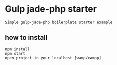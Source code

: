 Gulp jade-php starter
=====================
```
Simple gulp-jade-php boilerplate starter example
```

## how to install

```
npm install
npm start
open project in your localhost [wamp/xampp]
```

